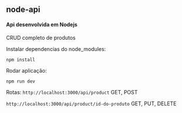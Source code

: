 ## node-api ##

#### Api desenvolvida em Nodejs ####

CRUD completo de produtos

Instalar dependencias do node_modules:

`npm install`

Rodar aplicação:

`npm run dev`

Rotas:
`http://localhost:3000/api/product` GET, POST

`http://localhost:3000/api/product/id-do-produto` GET, PUT, DELETE
